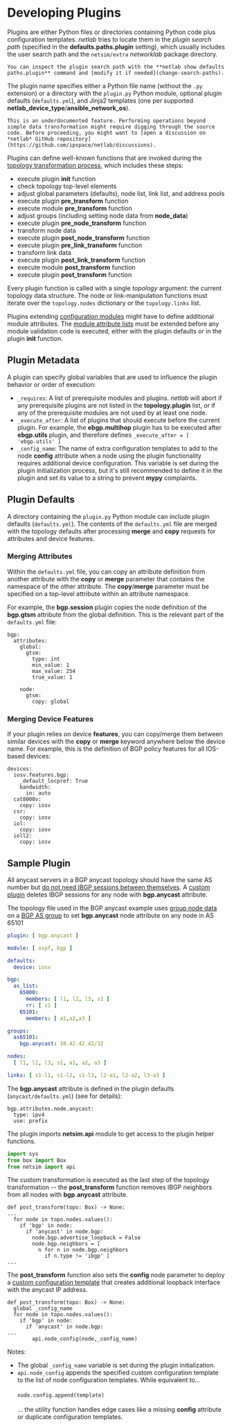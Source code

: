 # Developing Plugins

Plugins are either Python files or directories containing Python code plus configuration templates. *netlab* tries to locate them in the *plugin search path* (specified in the **defaults.paths.plugin** setting), which usually includes the user search path and the `netsim/extra` _networklab_ package directory.

```{tip}
You can inspect the plugin search path with the **netlab show defaults paths.plugin** command and [modify it if needed](change-search-paths).
```

The plugin name specifies either a Python file name (without the `.py` extension) or a directory with the `plugin.py` Python module, optional plugin defaults (`defaults.yml`), and Jinja2 templates (one per supported **netlab_device_type**/**ansible_network_os**).

```{warning}
This is an underdocumented feature. Performing operations beyond simple data transformation might require digging through the source code. Before proceeding, you might want to [open a discussion on *netlab* GitHub repository](https://github.com/ipspace/netlab/discussions).
```

Plugins can define well-known functions that are invoked during the [topology transformation process](transform.md), which includes these steps:

* execute plugin **init** function
* check topology top-level elements
* adjust global parameters (defaults), node list, link list, and address pools
* execute plugin **pre_transform** function
* execute module **pre_transform** function
* adjust groups (including setting node data from **node_data**)
* execute plugin **pre_node_transform** function
* transform node data
* execute plugin **post_node_transform** function
* execute plugin **pre_link_transform** function
* transform link data
* execute plugin **post_link_transform** function
* execute module **post_transform** function
* execute plugin **post_transform** function

Every plugin function is called with a single *topology* argument: the current topology data structure. The node or link-manipulation functions must iterate over the `topology.nodes` dictionary or the `topology.links` list.

Plugins extending [configuration modules](../modules.md) might have to define additional module attributes. The [module attribute lists](module-attributes.md) must be extended before any module validation code is executed, either with the plugin defaults or in the plugin **init** function.

## Plugin Metadata

A plugin can specify global variables that are used to influence the plugin behavior or order of execution:

* `_requires`: A list of prerequisite modules and plugins. _netlab_ will abort if any prerequisite plugins are not listed in the **topology.plugin** list, or if any of the prerequisite modules are not used by at least one node.
* `_execute_after`: A list of plugins that should execute before the current plugin. For example, the **ebgp.multihop** plugin has to be executed after **ebgp.utils** plugin, and therefore defines `_execute_after = [ 'ebgp.utils' ]`
* `_config_name`: The name of extra configuration templates to add to the node **config** attribute when a node using the plugin functionality requires additional device configuration. This variable is set during the plugin initialization process, but it's still recommended to define it in the plugin and set its value to a string to prevent **mypy** complaints.

## Plugin Defaults

A directory containing the `plugin.py` Python module can include plugin defaults (`defaults.yml`). The contents of the `defaults.yml` file are merged with the topology defaults after processing **merge** and **copy** requests for attributes and device features.

### Merging Attributes

Within the `defaults.yml` file, you can copy an attribute definition from another attribute with the **copy** or **merge** parameter that contains the namespace of the other attribute. The **copy**/**merge** parameter must be specified on a top-level attribute within an attribute namespace.

For example, the **bgp.session** plugin copies the node definition of the **bgp.gtsm** attribute from the global definition. This is the relevant part of the `defaults.yml` file:

```
bgp:
  attributes:
    global:
      gtsm:
        type: int
        min_value: 1
        max_value: 254
        true_value: 1

    node:
      gtsm:
        copy: global
```

### Merging Device Features

If your plugin relies on device **features**, you can copy/merge them between similar devices with the **copy** or **merge** keyword anywhere below the device name. For example, this is the definition of BGP policy features for all IOS-based devices:

```
devices:
  iosv.features.bgp:
    _default_locpref: True
    bandwidth:
      in: auto
  cat8000v:
    copy: iosv
  csr:
    copy: iosv
  iol:
    copy: iosv
  ioll2:
    copy: iosv
```

## Sample Plugin

All anycast servers in a BGP anycast topology should have the same AS number but [do not need IBGP sessions between themselves](https://blog.ipspace.net/2022/01/netsim-plugins.html). A [custom plugin](https://github.com/ipspace/netlab-examples/tree/master/plugins/adjust-bgp-sessions) deletes IBGP sessions for any node with **bgp.anycast** attribute.

The topology file used in the BGP anycast example uses [group node data](../groups.md#setting-node-data-in-groups) on a [BGP AS group](../groups.md#automatic-bgp-groups) to set **bgp.anycast** node attribute on any node in AS 65101

```yaml
plugin: [ bgp.anycast ]

module: [ ospf, bgp ]

defaults:
  device: iosv

bgp:
  as_list:
    65000:
      members: [ l1, l2, l3, s1 ]
      rr: [ s1 ]
    65101:
      members: [ a1,a2,a3 ]

groups:
  as65101:
    bgp.anycast: 10.42.42.42/32

nodes:
  [ l1, l2, l3, s1, a1, a2, a3 ]

links: [ s1-l1, s1-l2, s1-l3, l2-a1, l2-a2, l3-a3 ]
```

The **bgp.anycast** attribute is defined in the plugin defaults (`anycast/defaults.yml`) (see [](validation.md) for details):

```
bgp.attributes.node.anycast:
  type: ipv4
  use: prefix
```

The plugin imports **netsim.api** module to get access to the plugin helper functions.

```python
import sys
from box import Box
from netsim import api
```

The custom transformation is executed as the last step of the topology transformation -- the **post_transform** function removes IBGP neighbors from all nodes with **bgp.anycast** attribute.

```
def post_transform(topo: Box) -> None:
...
  for node in topo.nodes.values():
    if 'bgp' in node:
      if 'anycast' in node.bgp:
        node.bgp.advertise_loopback = False
        node.bgp.neighbors = [
          n for n in node.bgp.neighbors
            if n.type != 'ibgp' ]
...
```

The **post_transform** function also sets the **config** node parameter to deploy a [custom configuration template](custom-config) that creates additional loopback interface with the anycast IP address.

```
def post_transform(topo: Box) -> None:
  global _config_name
  for node in topo.nodes.values():
    if 'bgp' in node:
      if 'anycast' in node.bgp:
...
        api.node_config(node,_config_name)
```

Notes:

* The global `_config_name` variable is set during the plugin initialization.
* `api.node_config` appends the specified custom configuration template to the list of node configuration templates. While equivalent to...\
  \
  `node.config.append(template)`\
  \
  ... the utility function handles edge cases like a missing **config** attribute or duplicate configuration templates.

